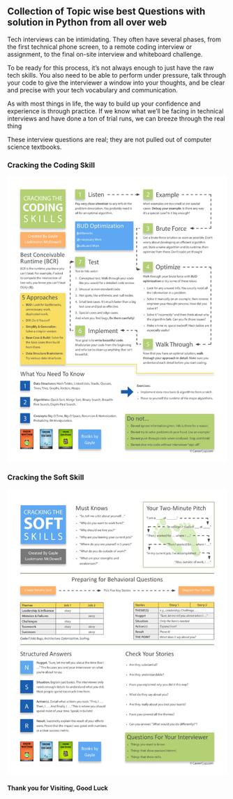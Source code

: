 ## Collection of Topic wise best Questions with solution in Python from all over web

Tech interviews can be intimidating. They often have several phases, from the first technical phone screen, to a remote coding interview or assignment, to the final on-site interview and whiteboard challenge.

To be ready for this process, it’s not always enough to just have the raw tech skills. You also need to be able to perform under pressure, talk through your code to give the interviewer a window into your thoughts, and be clear and precise with your tech vocabulary and communication.

As with most things in life, the way to build up your confidence and experience is through practice. If we know what we’ll be facing in technical interviews and have done a ton of trial runs, we can breeze through the real thing

These interview questions are real; they are not pulled out of computer science textbooks.

### Cracking the Coding Skill
![](Readme%20Image/cracking_the_coding_skills_-_v6-page-001.jpg)

### Cracking the Soft Skill
![](Readme%20Image/cracking_the_soft_skills_-_v6-page-001.jpg)

#### Thank you for Visiting, Good Luck 
